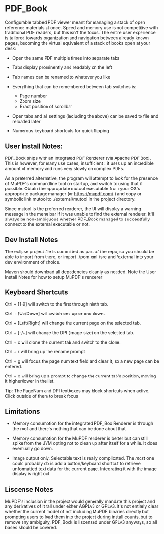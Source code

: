 # PDF_Book

Configurable tabbed PDF viewer meant for managing a stack of open reference materials at once. Speed and memory use is not competitive with traditional PDF readers, but this isn't the focus. The entire user experience is tailored towards organization and navigation between already known pages, becoming the virtual equivalent of a stack of books open at your desk:

* Open the same PDF multiple times into separate tabs

* Tabs display prominently and readably on the left

* Tab names can be renamed to whatever you like

* Everything that can be remembered between tab switches is:
	* Page number
	* Zoom size
	* Exact position of scrollbar
	
* Open tabs and all settings (including the above) can be saved to file and reloaded later

* Numerous keyboard shortcuts for quick flipping

## User Install Notes:

PDF_Book ships with an integrated PDF Renderer (via Apache PDF Box). This is however, for many use cases, insufficient : it uses up an incredible amount of memory and runs very slowly on complex PDFs.

As a preferred alternative, the program will attempt to look for the presence of MuPDF's commandline tool on startup, and switch to using that if possible. Obtain the appropriate mutool executable from your OS's appropriate package manager (or https://mupdf.com/ ) and copy or symbolic link mutool to ./external/mutool in the project directory.

Since mutool is the preferred renderer, the UI will display a warning message in the menu bar if it was unable to find the external renderer. It'll always be non-ambiguous whether PDF_Book managed to successfully connect to the external executable or not.

## Dev Install Notes

The eclipse project file is committed as part of the repo, so you should be able to import from there, or import ./pom.xml /src and /external into your dev environment of choice.

Maven should download all depedencies cleanly as needed. Note the User Install Notes for how to setup MuPDF's renderer

## Keyboard Shortcuts

Ctrl + [1-9] will switch to the first through ninth tab.

Ctrl + [Up/Down] will switch one up or one down.

Ctrl + [Left/Right] will change the current page on the selected tab.

Ctrl + [-/+] will change the DPI (image size) on the selected tab.

Ctrl + c will clone the current tab and switch to the clone.

Ctrl + r will bring up the rename prompt

Ctrl + g will focus the page num text field and clear it, so a new page can be entered.

Ctrl + o will bring up a prompt to change the current tab's position, moving it higher/lower in the list.

Tip: The PageNum and DPI textboxes may block shortcuts when active. Click outside of them to break focus

## Limitations

* Memory consumption for the integrated PDF_Box Renderer is through the roof and there's nothing that can be done about that

* Memory consumption for the MuPDF renderer is better but can still spike from the JVM opting not to clean up after itself for a while. It does eventually go down.

* Image output only. Selectable text is really complicated. The *most* one could probably do is add a button/keyboard shortcut to retrieve unformatted text data for the current page. Integrating it with the image display is right out

## Liscense Notes

MuPDF's inclusion in the project would generally mandate this project and any derivatives of it fall under either AGPLv3 or GPLv3. It's not entirely clear whether the current model of not including MuPDF binaries directly but prompting users to load them into the project during install counts, but to remove any ambiguity, PDF_Book is liscensed under GPLv3 anyways, so all bases should be covered.